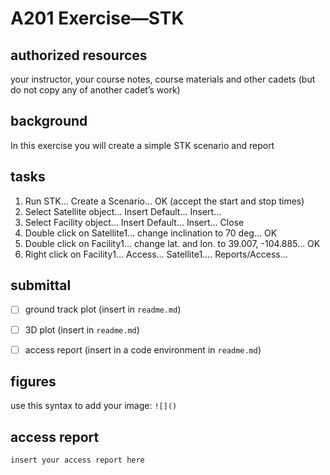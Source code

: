 # A201 Exercise—STK

## authorized resources

 your instructor, your course notes, course materials and other cadets (but do not copy any of another cadet’s work)



## background 

In this exercise you will create a simple STK scenario and report



## tasks

1)  Run STK… Create a Scenario… OK (accept the start and stop times)
2)  Select Satellite object… Insert Default… Insert… 
3)  Select Facility object… Insert Default… Insert… Close
4)  Double click on Satellite1… change inclination to 70 deg… OK
5)  Double click on Facility1… change lat. and lon. to 39.007, -104.885… OK
6)  Right click on Facility1… Access… Satellite1….  Reports/Access…



## submittal 

- [ ] ground track plot (insert in `readme.md`)
- [ ] 3D plot (insert in `readme.md`)
- [ ] access report (insert in a code environment in `readme.md`)



## figures

use this syntax to add your image: `![]()`



## access report

```
insert your access report here
```



